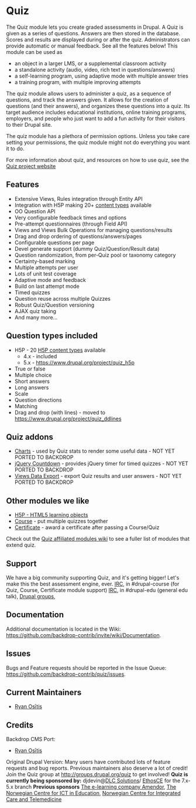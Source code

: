 Quiz
======================
The Quiz module lets you create graded assessments in Drupal. A Quiz is given as
a series of questions. Answers are then stored in the database. Scores and
results are displayed during or after the quiz. Administrators can provide
automatic or manual feedback. See all the features below! This module can be
used as

*   an object in a larger LMS, or a supplemental classroom activity
*   a standalone activity (audio, video, rich text in questions/answers)
*   a self-learning program, using adaptive mode with multiple answer tries
*   a training program, with multiple improving attempts

The quiz module allows users to administer a quiz, as a sequence of questions, and
track the answers given. It allows for the creation of questions (and their answers),
and organizes these questions into a quiz. Its target audience includes educational
institutions, online training programs, employers, and people who just want to add a
fun activity for their visitors to their Drupal site.

The quiz module has a plethora of permission options. Unless you take care setting
your permissions, the quiz module might not do everything you want it to do.

For more information about quiz, and resources on how to use quiz, see the
[Quiz project website](https://github.com/backdrop-contrib/quiz/)

Features
------------

*   Extensive Views, Rules integration through Entity API
*   Integration with H5P making 20+
    [content types](http://h5p.org/content-types-and-applications) available
*   OO Question API
*   Very configurable feedback times and options
*   Pre-attempt questionnaires (through Field API)
*   Views and Views Bulk Operations for managing questions/results
*   Drag and drop ordering of questions/answers/pages
*   Configurable questions per page
*   Devel generate support (dummy Quiz/Question/Result data)
*   Question randomization, from per-Quiz pool or taxonomy category
*   Certainty-based marking
*   Multiple attempts per user
*   Lots of unit test coverage
*   Adaptive mode and feedback
*   Build on last attempt mode
*   Timed quizzes
*   Question reuse across multiple Quizzes
*   Robust Quiz/Question versioning
*   AJAX quiz taking
*   And many more...

Question types included
------------

*   H5P - 20 [H5P content types](http://h5p.org/content-types-and-applications)
    available
    *   4.x - included
    *   5.x - https://www.drupal.org/project/quiz_h5p
*   True or false
*   Multiple choice
*   Short answers
*   Long answers
*   Scale
*   Question directions
*   Matching
*   Drag and drop (with lines) - moved to
    https://www.drupal.org/project/quiz_ddlines

Quiz addons
------------
*   [Charts](http://drupal.org/project/charts) - used by Quiz stats to render
    some useful data - NOT YET PORTED TO BACKDROP
*   [jQuery Countdown](http://drupal.org/project/jquery_countdown) - provides
    jQuery timer for timed quizzes - NOT YET PORTED TO BACKDROP
*   [Views Data Export](http://drupal.org/project/views_data_export) - export
    Quiz results and user answers - NOT YET PORTED TO BACKDROP

Other modules we like
------------
*   [H5P - HTML5 learning objects](https://www.drupal.org/project/h5p)
*   [Course](https://www.drupal.org/project/course) - put multiple quizzes
    together
*   [Certificate](https://www.drupal.org/project/certificate) - award a
    certificate after passing a Course/Quiz

Check out the
[Quiz affiliated modules wiki](http://groups.drupal.org/node/177684)
to see a fuller list of modules that extend quiz.

Support
------------
We have a big community supporting Quiz, and it's getting bigger! Let's make
this the best assessment engine, ever. [IRC](https://drupal.org/irc),
in #drupal-course (for Quiz, Course, Certificate module support)
[IRC](https://drupal.org/irc), in #drupal-edu (general edu talk),
[Drupal groups](https://groups.drupal.org/quiz),

Documentation
-------------
Additional documentation is located in the Wiki:
https://github.com/backdrop-contrib/invite/wiki/Documentation.

Issues
------
Bugs and Feature requests should be reported in the Issue Queue:
https://github.com/backdrop-contrib/quiz/issues.

Current Maintainers
-----------
* [Ryan Osītis](https://github.com/rositis)

Credits
------------
Backdrop CMS Port:

* [Ryan Osītis](https://github.com/rositis)

Original Drupal Version:
Many users have contributed lots of feature requests and bug reports. Previous
maintainers also deserve a lot of credit! Join the Quiz group at
http://groups.drupal.org/quiz to get involved! **Quiz is currently being
sponsored by:** djdevin@[DLC Solutions](http://www.dlc-solutions.com)/
[EthosCE](http://www.ethosce.com) for the 7.x-5.x branch **Previous sponsors**
[The e-learning company Amendor](http://amendor.com),
[The Norwegian Centre for ICT in Education](http://iktsenteret.no/english),
[Norwegian Centre for Integrated Care and Telemedicine](http://telemed.no/)
